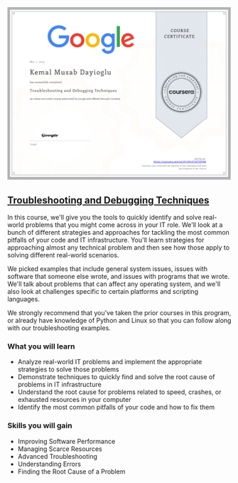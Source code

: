 ![Module 4](4%20Troubleshooting%20and%20Debugging%20Techniques.jpeg)


## [Troubleshooting and Debugging Techniques](https://www.coursera.org/learn/troubleshooting-debugging-techniques?specialization=google-it-automation)

In this course, we'll give you the tools to quickly identify and solve real-world problems that you might come across in your IT role. We'll look at a bunch of different strategies and approaches for tackling the most common pitfalls of your code and IT infrastructure. You'll learn strategies for approaching almost any technical problem and then see how those apply to solving different real-world scenarios. 

We picked examples that include general system issues, issues with software that someone else wrote, and issues with programs that we wrote. We'll talk about problems that can affect any operating system, and we'll also look at challenges specific to certain platforms and scripting languages.

We strongly recommend that you’ve taken the prior courses in this program, or already have knowledge of Python and Linux so that you can follow along with our troubleshooting examples.

### What you will learn

* Analyze real-world IT problems and implement the appropriate strategies to solve those problems
* Demonstrate techniques to quickly find and solve the root cause of problems in IT infrastructure
* Understand the root cause for problems related to speed, crashes, or exhausted resources in your computer
* Identify the most common pitfalls of your code and how to fix them

### Skills you will gain

* Improving Software Performance
* Managing Scarce Resources
* Advanced Troubleshooting
* Understanding Errors
* Finding the Root Cause of a Problem
